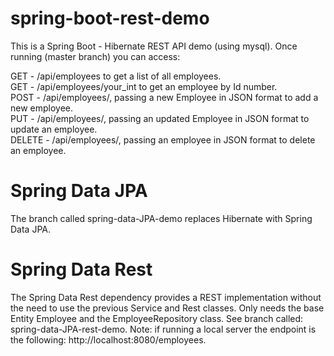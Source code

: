 # spring-boot-rest-demo
  
This is a Spring Boot - Hibernate REST API demo (using mysql). Once running (master branch) you can access:  
  
  GET - /api/employees to get a list of all employees.   
  GET - /api/employees/your_int to get an employee by Id number.   
  POST - /api/employees/, passing a new Employee in JSON format to add a new employee.   
  PUT - /api/employees/, passing an updated Employee in JSON format to update an employee.    
  DELETE - /api/employees/, passing an employee in JSON format to delete an employee. 
      
     
# Spring Data JPA
  
The branch called spring-data-JPA-demo replaces Hibernate with Spring Data JPA.   
   
# Spring Data Rest  
   
The Spring Data Rest dependency provides a REST implementation without the need to use the previous Service and Rest classes. Only needs the base Entity Employee and the EmployeeRepository class. See branch called: spring-data-JPA-rest-demo. Note: if running a local server the endpoint is the following: http://localhost:8080/employees.

